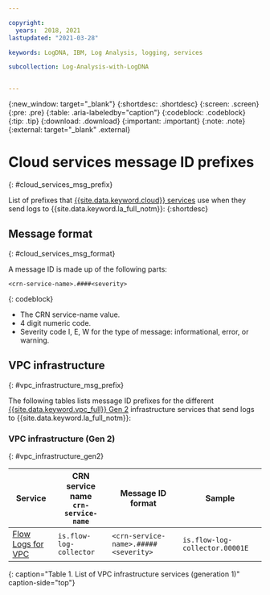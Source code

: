 ```yaml
---

copyright:
  years:  2018, 2021
lastupdated: "2021-03-28"

keywords: LogDNA, IBM, Log Analysis, logging, services

subcollection: Log-Analysis-with-LogDNA


---
```


{:new_window: target="_blank"}
{:shortdesc: .shortdesc}
{:screen: .screen}
{:pre: .pre}
{:table: .aria-labeledby="caption"}
{:codeblock: .codeblock}
{:tip: .tip}
{:download: .download}
{:important: .important}
{:note: .note}
{:external: target="_blank" .external}


# Cloud services message ID prefixes
{: #cloud_services_msg_prefix}

List of prefixes that [{{site.data.keyword.cloud}} services](/docs/Log-Analysis-with-LogDNA?topic=Log-Analysis-with-LogDNA-cloud_services) use when they send logs to {{site.data.keyword.la_full_notm}}:
{:shortdesc}


## Message format
{: #cloud_services_msg_format}

A message ID is made up of the following parts:

```
<crn-service-name>.####<severity> 
```
{: codeblock}

* The CRN service-name value.
* 4 digit numeric code.
* Severity code I, E, W for the type of message: informational, error, or warning.



## VPC infrastructure
{: #vpc_infrastructure_msg_prefix}

The following tables lists message ID prefixes for the different [{{site.data.keyword.vpc_full}} Gen 2](/docs/vpc?topic=vpc-getting-started) infrastructure services that send logs to {{site.data.keyword.la_full_notm}}:

### VPC infrastructure (Gen 2)
{: #vpc_infrastructure_gen2}

| Service     | CRN service name </br>`crn-service-name`  | Message ID format      | Sample |
|-------------|-------------------------------------------|---------------------------|------------------|
| [Flow Logs for VPC](/docs/vpc?topic=vpc-flow-logs)  | `is.flow-log-collector`       | `<crn-service-name>.#####<severity>` | `is.flow-log-collector.00001E` |
{: caption="Table 1. List of VPC infrastructure services (generation 1)" caption-side="top"} 




